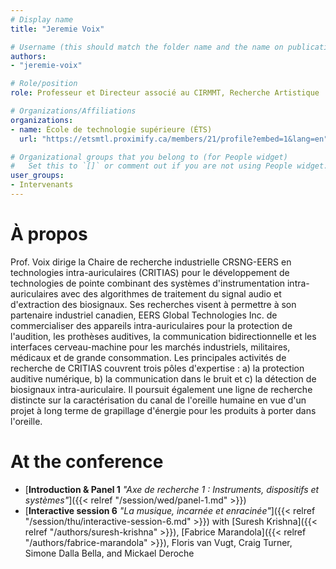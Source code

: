 ```yaml
---
# Display name
title: "Jeremie Voix"

# Username (this should match the folder name and the name on publications)
authors:
- "jeremie-voix"

# Role/position
role: Professeur et Directeur associé au CIRMMT, Recherche Artistique

# Organizations/Affiliations
organizations:
- name: École de technologie supérieure (ÉTS)
  url: "https://etsmtl.proximify.ca/members/21/profile?embed=1&lang=en"

# Organizational groups that you belong to (for People widget)
#   Set this to `[]` or comment out if you are not using People widget.
user_groups:
- Intervenants
---
```


# À propos

Prof. Voix dirige la Chaire de recherche industrielle CRSNG-EERS en technologies intra-auriculaires (CRITIAS) pour le développement de technologies de pointe combinant des systèmes d'instrumentation intra-auriculaires avec des algorithmes de traitement du signal audio et d'extraction des biosignaux. Ses recherches visent à permettre à son partenaire industriel canadien, EERS Global Technologies Inc. de commercialiser des appareils intra-auriculaires pour la protection de l'audition, les prothèses auditives, la communication bidirectionnelle et les interfaces cerveau-machine pour les marchés industriels, militaires, médicaux et de grande consommation. Les principales activités de recherche de CRITIAS couvrent trois pôles d'expertise : a) la protection auditive numérique, b) la communication dans le bruit et c) la détection de biosignaux intra-auriculaire. Il poursuit également une ligne de recherche distincte sur la caractérisation du canal de l'oreille humaine en vue d'un projet à long terme de grapillage d'énergie pour les produits à porter dans l'oreille.

# At the conference

- [**Introduction & Panel 1** *"Axe de recherche 1 : Instruments, dispositifs et systèmes"*]({{< relref "/session/wed/panel-1.md" >}})
- [**Interactive session 6** *"La musique, incarnée et enracinée"*]({{< relref "/session/thu/interactive-session-6.md" >}}) with [Suresh Krishna]({{< relref "/authors/suresh-krishna" >}}), [Fabrice Marandola]({{< relref "/authors/fabrice-marandola" >}}), Floris van Vugt, Craig Turner, Simone Dalla Bella, and Mickael Deroche